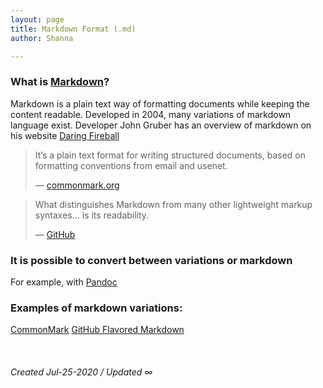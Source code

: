 ```yaml
---
layout: page
title: Markdown Format (.md)
author: Shanna

---
```



### What is [Markdown](../mocs/%F0%9F%9F%A3MARKDOWN)?

Markdown is a plain text way of formatting documents while keeping the content readable. Developed in 2004, many variations of markdown language exist. Developer John Gruber has an overview of markdown on his website [Daring Fireball](https://daringfireball.net/projects/markdown/syntax#overview)

> It’s a plain text format for writing structured documents, based on formatting conventions from email and usenet. 
> 
> — [commonmark.org](https://commonmark.org/)



> What distinguishes Markdown from many other lightweight markup syntaxes... is its readability. 
> 
> — [GitHub](https://github.com)


### It is possible to convert between variations or markdown
For example, with [Pandoc](202008021358-pandoc-program.md)



### Examples of markdown variations:
[CommonMark](202008011540-commonmark-markdown.md)
[GitHub Flavored Markdown](202008011612-github-flavored-markdown.md)


<br>


###### Created Jul-25-2020 / Updated ∞



